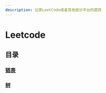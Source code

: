 ```yaml
---
description: 记录LeetCode或者其他部分平台的题目
---
```


# Leetcode

## 目录

### [链表](https://github.com/Dmaner/Notes-for-algorthm/tree/14fb0b11b329efe4a74126307a090cadad0d474d/algorithm/leetcode/linked-list/README.md)

### [树](https://github.com/Dmaner/Notes-for-algorthm/tree/14fb0b11b329efe4a74126307a090cadad0d474d/algorithm/leetcode/shu/README.md)

